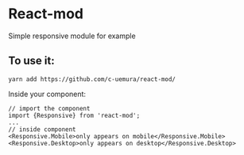 # React-mod 
Simple responsive module for example

## To use it:
`yarn add https://github.com/c-uemura/react-mod/`

Inside your component: 
```
// import the component
import {Responsive} from 'react-mod';
...
// inside component
<Responsive.Mobile>only appears on mobile</Responsive.Mobile>
<Responsive.Desktop>only appears on desktop</Responsive.Desktop>
```
